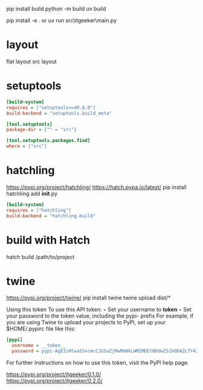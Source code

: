 pip install build
python -m build
uv build

pip install -e .
or
uv run src\itgeeker\main.py

# layout
flat layout
src layout

# setuptools
```ini
[build-system]
requires = ["setuptools>=40.8.0"]
build-backend = "setuptools.build_meta"

[tool.setuptools]
package-dir = {"" = "src"}

[tool.setuptools.packages.find]
where = ["src"]
```

# hatchling
https://pypi.org/project/hatchling/
https://hatch.pypa.io/latest/
pip install hatchling
add __init__.py
```ini
[build-system]
requires = ["hatchling"]
build-backend = "hatchling.build"
```


# build with Hatch
hatch build /path/to/project

# twine
https://pypi.org/project/twine/
pip install twine
twine upload dist/*

Using this token
To use this API token:
◦ Set your username to __token__
◦ Set your password to the token value, including the pypi- prefix
For example, if you are using Twine to upload your projects to PyPI, set up your $HOME/.pypirc file like this:
```ini
[pypi]
  username = __token__
  password = pypi-AgEIcHlwaS5vcmcCJGIwZjMwMmNkLWM2MDEtNDUwZS1hODA2LTY4ZWUwYWYwYWVjZAACKlszLCJmYzg2ODlkYy1lMmQxLTQxNzktYmU1Yi03MzAxNjQ0NTRhMDgiXQAABiDSPUjrGilLDdglnWmwV8-t6angme_6fkTDg8J_CMP5-Q
```
For further instructions on how to use this token, visit the PyPI help page.

https://pypi.org/project/itgeeker/0.1.0/
https://pypi.org/project/itgeeker/0.2.0/